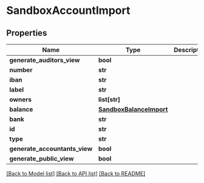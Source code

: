 # SandboxAccountImport

## Properties
Name | Type | Description | Notes
------------ | ------------- | ------------- | -------------
**generate_auditors_view** | **bool** |  | 
**number** | **str** |  | 
**iban** | **str** |  | 
**label** | **str** |  | 
**owners** | **list[str]** |  | 
**balance** | [**SandboxBalanceImport**](SandboxBalanceImport.md) |  | 
**bank** | **str** |  | 
**id** | **str** |  | 
**type** | **str** |  | 
**generate_accountants_view** | **bool** |  | 
**generate_public_view** | **bool** |  | 

[[Back to Model list]](../README.md#documentation-for-models) [[Back to API list]](../README.md#documentation-for-api-endpoints) [[Back to README]](../README.md)


